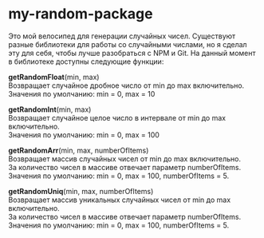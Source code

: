 # my-random-package
Это мой велосипед для генерации случайных чисел.
Существуют разные библиотеки для работы со случайными числами, но я сделал эту для себя, чтобы лучше разобраться с NPM и Git.
На данный момент в библиотеке доступны следующие функции:

**getRandomFloat**(min, max)  
Возвращает случайное дробное число от min до max включительно.  
Значения по умолчанию: min = 0, max = 10

**getRandomInt**(min, max)  
Возвращает случайное целое число в интервале от min до max включительно.  
Значения по умолчанию: min = 0, max = 100

**getRandomArr**(min, max, numberOfItems)  
Возвращает массив случайных чисел от min до max включительно.  
За количество чисел в массиве отвечает параметр numberOfItems.  
Значения по умолчанию: min = 0, max = 100, numberOfItems = 5.

**getRandomUniq**(min, max, numberOfItems)  
Возвращает массив уникальных случайных чисел от min до max включительно.  
За количество чисел в массиве отвечает параметр numberOfItems.  
Значения по умолчанию: min = 0, max = 100, numberOfItems = 5.
